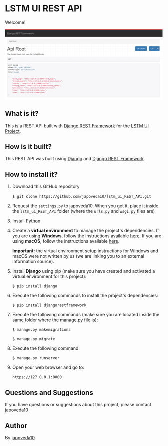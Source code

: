 # LSTM UI REST API

Welcome! 

![Django REST Framework Browsable API](https://raw.githubusercontent.com/japoveda10/lstm_ui_REST_API/master/lstm_ui_REST_API/IMAGE.PNG)

## What is it?

This is a REST API built with [Django REST Framework](https://www.django-rest-framework.org) for the [LSTM UI Project](https://github.com/japoveda10/lstm_ui_vuejs).

## How is it built?

This REST API was built using [Django](https://www.djangoproject.com/) and [Django REST Framework](https://www.django-rest-framework.org/).

## How to install it?

1. Download this GitHub repository

   `$ git clone https://github.com/japoveda10/lstm_ui_REST_API.git`

2. Request the `settings.py` to japoveda10. When you get it, place it inside the `lstm_ui_REST_API` folder (where the `urls.py` and `wsgi.py` files are)

3. Install [Python](https://www.python.org/downloads/)

4. Create a **virtual environment** to manage the project's dependencies. If you are using **Windows**, follow the instructions available [here](https://programwithus.com/learn-to-code/Pip-and-virtualenv-on-Windows/). If you are using **macOS**, follow the instructions available [here](https://sourabhbajaj.com/mac-setup/Python/virtualenv.html). 

   **Important:** the virtual environment setup instructions for Windows and macOS were not written by us (we are linking you       to an external information source).

5. Install **Django** using pip (make sure you have created and activated a virtual environment for this project):

   ```
   $ pip install django
   ```

6. Execute the following commands to install the project's dependencies:

   ```
   $ pip install djangorestframework
   ```

7. Execute the following commands (make sure you are located inside the same folder where the manage.py file is):

   ```
   $ manage.py makemigrations
   ```
   
   ```
   $ manage.py migrate
   ```

7. Execute the following command:

   ```
   $ manage.py runserver
   ```

8. Open your web browser and go to:

   ```
   https://127.0.0.1:8000
   ```
   
## Questions and Suggestions

If you have questions or suggestions about this project, please contact [japoveda10](https://github.com/japoveda10)

## Author

By [japoveda10](https://github.com/japoveda10)

